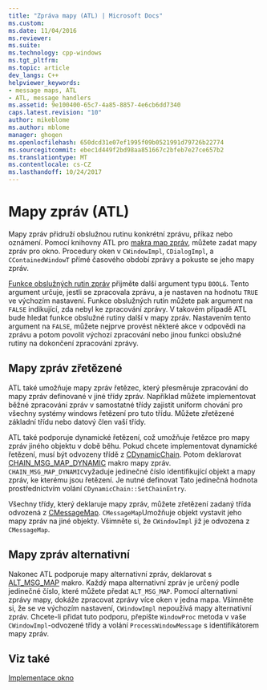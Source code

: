 ```yaml
---
title: "Zpráva mapy (ATL) | Microsoft Docs"
ms.custom: 
ms.date: 11/04/2016
ms.reviewer: 
ms.suite: 
ms.technology: cpp-windows
ms.tgt_pltfrm: 
ms.topic: article
dev_langs: C++
helpviewer_keywords:
- message maps, ATL
- ATL, message handlers
ms.assetid: 9e100400-65c7-4a85-8857-4e6cb6dd7340
caps.latest.revision: "10"
author: mikeblome
ms.author: mblome
manager: ghogen
ms.openlocfilehash: 650dcd31e07ef1995f09b0521991d79726b22774
ms.sourcegitcommit: ebec1d449f2bd98aa851667c2bfeb7e27ce657b2
ms.translationtype: MT
ms.contentlocale: cs-CZ
ms.lasthandoff: 10/24/2017
---
```

# <a name="message-maps-atl"></a>Mapy zpráv (ATL)
Mapy zpráv přidruží obslužnou rutinu konkrétní zprávu, příkaz nebo oznámení. Pomocí knihovny ATL pro [makra map zpráv](../atl/reference/message-map-macros-atl.md), můžete zadat mapy zpráv pro okno. Procedury oken v `CWindowImpl`, `CDialogImpl`, a `CContainedWindowT` přímé časového období zprávy a pokuste se jeho mapy zpráv.  
  
 [Funkce obslužných rutin zpráv](../atl/message-handler-functions.md) přijměte další argument typu `BOOL&`. Tento argument určuje, jestli se zpracovala zprávu, a je nastaven na hodnotu `TRUE` ve výchozím nastavení. Funkce obslužných rutin můžete pak argument na `FALSE` indikující, zda nebyl ke zpracování zprávy. V takovém případě ATL bude hledat funkce obslužné rutiny další v mapy zpráv. Nastavením tento argument na `FALSE`, můžete nejprve provést některé akce v odpovědi na zprávu a potom povolit výchozí zpracování nebo jinou funkci obslužné rutiny na dokončení zpracování zprávy.  
  
## <a name="chained-message-maps"></a>Mapy zpráv zřetězené  
 ATL také umožňuje mapy zpráv řetězec, který přesměruje zpracování do mapy zpráv definované v jiné třídy zpráv. Například můžete implementovat běžné zpracování zpráv v samostatné třídy zajistit uniform chování pro všechny systémy windows řetězení pro tuto třídu. Můžete zřetězené základní třídu nebo datový člen vaší třídy.  
  
 ATL také podporuje dynamické řetězení, což umožňuje řetězce pro mapy zpráv jiného objektu v době běhu. Pokud chcete implementovat dynamické řetězení, musí být odvozeny třídě z [CDynamicChain](../atl/reference/cdynamicchain-class.md). Potom deklarovat [CHAIN_MSG_MAP_DYNAMIC](reference/message-map-macros-atl.md#chain_msg_map_dynamic) makro mapy zpráv. `CHAIN_MSG_MAP_DYNAMIC`vyžaduje jedinečné číslo identifikující objekt a mapy zpráv, ke kterému jsou řetězení. Je nutné definovat Tato jedinečná hodnota prostřednictvím volání `CDynamicChain::SetChainEntry`.  
  
 Všechny třídy, který deklaruje mapy zpráv, můžete zřetězení zadaný třída odvozená z [CMessageMap](../atl/reference/cmessagemap-class.md). `CMessageMap`Umožňuje objekt vystavit jeho mapy zpráv na jiné objekty. Všimněte si, že `CWindowImpl` již je odvozena z `CMessageMap`.  
  
## <a name="alternate-message-maps"></a>Mapy zpráv alternativní  
 Nakonec ATL podporuje mapy alternativní zpráv, deklarovat s [ALT_MSG_MAP](reference/message-map-macros-atl.md#alt_msg_map) makro. Každý mapa alternativní zpráv je určený podle jedinečné číslo, které můžete předat `ALT_MSG_MAP`. Pomocí alternativní zprávy mapy, dokáže zpracovat zprávy více oken v jedna mapa. Všimněte si, že se ve výchozím nastavení, `CWindowImpl` nepoužívá mapy alternativní zpráv. Chcete-li přidat tuto podporu, přepište `WindowProc` metoda v vaše `CWindowImpl`-odvozené třídy a volání `ProcessWindowMessage` s identifikátorem mapy zpráv.  
  
## <a name="see-also"></a>Viz také  
 [Implementace okno](../atl/implementing-a-window.md)

